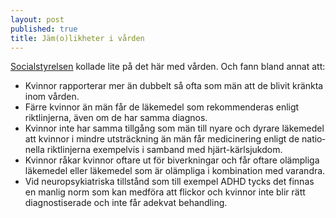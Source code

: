 ```yaml
---
layout: post
published: true
title: Jäm(o)likheter i vården
---
```




[Socialstyrelsen](http://www.socialstyrelsen.se/Lists/artikelkatalog/Attachments/18546/2011-12-30.pdf) kollade lite på det här med vården. Och fann bland annat att:

- Kvinnor rapporterar mer än dubbelt så ofta som män att de blivit kränkta inom vården. 
- Färre kvinnor än män får de läkemedel som rekommenderas enligt riktlinjerna, även om de har samma diagnos. 
- Kvinnor inte har samma tillgång som män till nyare och dyrare läkemedel 
att kvinnor i mindre utsträckning än män får medicinering enligt de natio­nella riktlinjerna exempelvis i samband med hjärt-kärlsjukdom. 
- Kvinnor råkar kvinnor oftare ut för biverkningar och får oftare olämpliga läkemedel eller läkemedel som är olämpliga i kombination med varandra. 
- Vid neuropsykiatriska tillstånd som till exempel ADHD tycks det finnas en manlig norm som kan medföra att flickor och kvinnor inte blir rätt diagnostiserade och inte får adekvat behandling.

